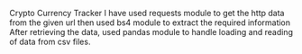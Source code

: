 Crypto Currency Tracker
I have used requests module to get the http data from the given url
then used bs4 module to extract the required information
After retrieving the data, used pandas module to handle loading and reading of data from csv files. 